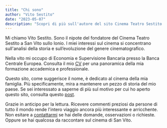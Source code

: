```yaml
---
title: "Chi sono"
author: "Vito Sestito"
date: "2023-05-07"
description: "Scopri di più sull'autore del sito Cinema Teatro Sestito Vito Sestito ed i motivi per creare il sito"
---
```


Mi chiamo Vito Sestito. Sono il nipote del fondatore del Cinema Teatro Sestito a San Vito sullo Ionio. I miei interessi sul cinema si concentrano sull'analisi della storia e sull’evoluzione del genere cinematografico.

Nella vito mi occupo di Economia e Supervisione Bancaria presso la Banca Centrale Europea. Consulta il mio [CV](/curriculumvitae/) per una panoramica della mia formazione accademica e professionale.

Questo sito, come suggerisce il nome, è dedicato al cinema della mia famiglia. Più specificamente, mira a mantenere un pezzo di storia del mio paese. Se sei interessato a saperne di più sul motivo per cui ho aperto questo sito, consulta questo [post](/ilprogetto/).

Grazie in anticipo per la lettura. Ricevere commenti preziosi da persone di tutto il mondo rende l'intero viaggio ancora più interessante e arricchente. Non esitare a [contattarmi](mailto:whatswrongintown@gmail.com) se hai delle domande, osservazioni o richieste. Oppure se hai qualcosa da raccontare sul cinema di San Vito.